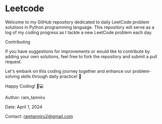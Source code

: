 # Leetcode
Welcome to my GitHub repository dedicated to daily LeetCode problem solutions in Python programming language. This repository will serve as a log of my coding progress as I tackle a new LeetCode problem each day.

Contributing

If you have suggestions for improvements or would like to contribute by adding your own solutions, feel free to fork the repository and submit a pull request.

Let's embark on this coding journey together and enhance our problem-solving skills through daily practice! 🚀

Happy Coding! 🐍💻

Author: ram_tanniru

Date: April 1, 2024

Contact: ramtanniru2@gmail.com

